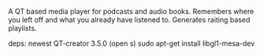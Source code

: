A QT based media player for podcasts and audio books. Remembers where you left off and what you already have listened to. Generates raiting based playlists.

deps:
newest QT-creator 3.5.0 (open s)
sudo apt-get install libgl1-mesa-dev